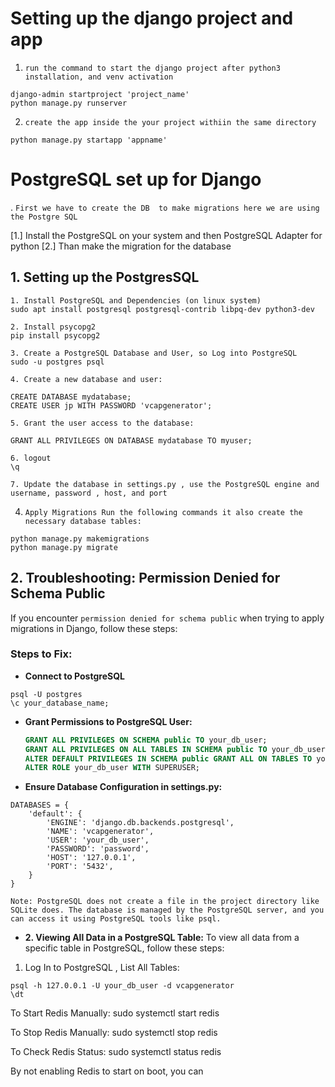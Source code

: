 # Setting up the django project and app 

1. `run the command to start the django project after python3 installation, and venv activation`

``` 
django-admin startproject 'project_name' 
python manage.py runserver
```

2. `create the app inside the your project withiin the same directory`

```
python manage.py startapp 'appname'

```


# PostgreSQL set up for Django

. `First we have to create the DB  to make migrations here we are using the Postgre SQL`

[1.] Install the PostgreSQL on your system and then PostgreSQL Adapter for python 
[2.] Than make the migration for the database

## 1. Setting up the PostgresSQL
```
1. Install PostgreSQL and Dependencies (on linux system)
sudo apt install postgresql postgresql-contrib libpq-dev python3-dev

2. Install psycopg2
pip install psycopg2

3. Create a PostgreSQL Database and User, so Log into PostgreSQL
sudo -u postgres psql

4. Create a new database and user:

CREATE DATABASE mydatabase;
CREATE USER jp WITH PASSWORD 'vcapgenerator';

5. Grant the user access to the database:

GRANT ALL PRIVILEGES ON DATABASE mydatabase TO myuser;

6. logout
\q

7. Update the database in settings.py , use the PostgreSQL engine and username, password , host, and port
```
4.  `Apply Migrations Run the following commands it also create the necessary database tables:`

```
python manage.py makemigrations
python manage.py migrate
```

## 2. Troubleshooting: Permission Denied for Schema Public

If you encounter `permission denied for schema public` when trying to apply migrations in Django, follow these steps:

### Steps to Fix:

- **Connect to PostgreSQL**

```
psql -U postgres
\c your_database_name;

```

- **Grant Permissions to PostgreSQL User:**

  ```sql
  GRANT ALL PRIVILEGES ON SCHEMA public TO your_db_user;
  GRANT ALL PRIVILEGES ON ALL TABLES IN SCHEMA public TO your_db_user;
  ALTER DEFAULT PRIVILEGES IN SCHEMA public GRANT ALL ON TABLES TO your_db_user;
  ALTER ROLE your_db_user WITH SUPERUSER;

- **Ensure Database Configuration in settings.py:**  

```
DATABASES = {
    'default': {
        'ENGINE': 'django.db.backends.postgresql',
        'NAME': 'vcapgenerator',
        'USER': 'your_db_user',
        'PASSWORD': 'password',
        'HOST': '127.0.0.1',
        'PORT': '5432',
    }
}
```

```
Note: PostgreSQL does not create a file in the project directory like SQLite does. The database is managed by the PostgreSQL server, and you can access it using PostgreSQL tools like psql.
```


- **2. Viewing All Data in a PostgreSQL Table:**
To view all data from a specific table in PostgreSQL, follow these steps:

1. Log In to PostgreSQL , List All Tables:
```
psql -h 127.0.0.1 -U your_db_user -d vcapgenerator
\dt

```


To Start Redis Manually:
sudo systemctl start redis

To Stop Redis Manually:
sudo systemctl stop redis

To Check Redis Status:
sudo systemctl status redis

By not enabling Redis to start on boot, you can